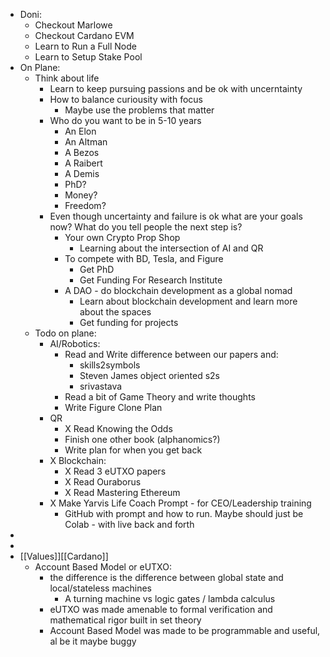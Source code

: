 - Doni:
    - Checkout Marlowe
    - Checkout Cardano EVM
    - Learn to Run a Full Node
    - Learn to Setup Stake Pool 
- On Plane:
    - Think about life
        - Learn to keep pursuing passions and be ok with uncerntainty
        - How to balance curiousity with focus
            - Maybe use the problems that matter
        - Who do you want to be in 5-10 years
            - An Elon
            - An Altman
            - A Bezos
            - A Raibert
            - A Demis
            - PhD?
            - Money?
            - Freedom?
        - Even though uncertainty and failure is ok what are your goals now? What do you tell people the next step is?
            - Your own Crypto Prop Shop
                - Learning about the intersection of AI and QR 
            - To compete with BD, Tesla, and Figure
                - Get PhD
                - Get Funding For Research Institute
            - A DAO - do blockchain development as a global nomad
                - Learn about blockchain development and learn more about the spaces
                - Get funding for projects
    - Todo on plane:
        - AI/Robotics:
            - Read and Write difference between our papers and:
                - skills2symbols
                - Steven James object oriented s2s
                - srivastava
            - Read a bit of Game Theory and write thoughts
            - Write Figure Clone Plan
        - QR
            - X Read Knowing the Odds
            - Finish one other book (alphanomics?)
            - Write plan for when you get back
        - X Blockchain:
            - X Read 3 eUTXO papers
            - X Read Ouraborus  
            - X Read Mastering Ethereum
        - X Make Yarvis Life Coach Prompt - for CEO/Leadership training
            - GitHub with prompt and how to run. Maybe should just be Colab - with live back and forth
- 
- 
- [[Values]][[Cardano]]
    - Account Based Model or eUTXO:
        - the difference is the difference between global state and local/stateless machines
            - A turning machine vs logic gates / lambda calculus
        - eUTXO was made amenable to formal verification and mathematical rigor built in set theory
        - Account Based Model was made to be programmable and useful, al be it maybe buggy
